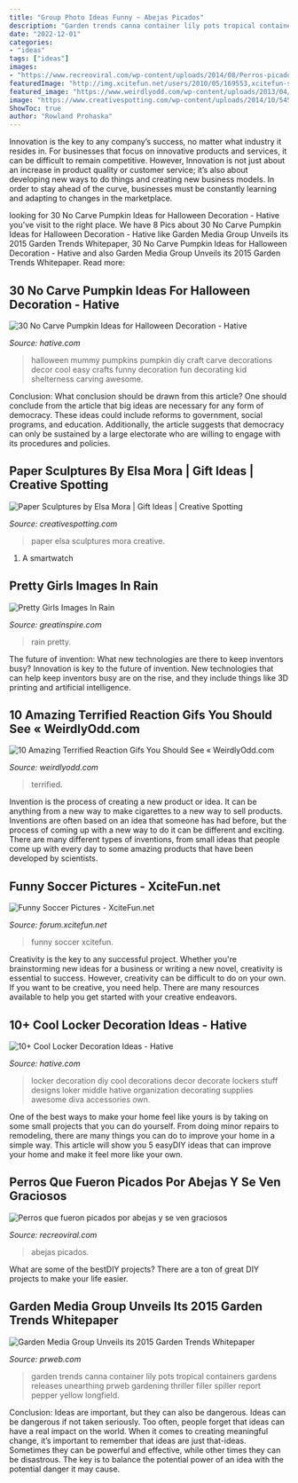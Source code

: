 ```yaml
---
title: "Group Photo Ideas Funny ~ Abejas Picados"
description: "Garden trends canna container lily pots tropical containers gardens releases unearthing prweb gardening thriller filler spiller report pepper yellow longfield"
date: "2022-12-01"
categories:
- "ideas"
tags: ["ideas"]
images:
- "https://www.recreoviral.com/wp-content/uploads/2014/08/Perros-picados-por-abejas.jpg"
featuredImage: "http://img.xcitefun.net/users/2010/05/169553,xcitefun-soccer-12-funny.jpg"
featured_image: "https://www.weirdlyodd.com/wp-content/uploads/2013/04/amazing-gifs1.gif"
image: "https://www.creativespotting.com/wp-content/uploads/2014/10/5453db626f032.jpg"
ShowToc: true
author: "Rowland Prohaska"
---
```



Innovation is the key to any company’s success, no matter what industry it resides in. For businesses that focus on innovative products and services, it can be difficult to remain competitive. However, Innovation is not just about an increase in product quality or customer service; it’s also about developing new ways to do things and creating new business models. In order to stay ahead of the curve, businesses must be constantly learning and adapting to changes in the marketplace.

	

		
looking for 30 No Carve Pumpkin Ideas for Halloween Decoration - Hative you've visit to the right place. We have 8 Pics about 30 No Carve Pumpkin Ideas for Halloween Decoration - Hative like Garden Media Group Unveils its 2015 Garden Trends Whitepaper, 30 No Carve Pumpkin Ideas for Halloween Decoration - Hative and also Garden Media Group Unveils its 2015 Garden Trends Whitepaper. Read more:
		
    
## 30 No Carve Pumpkin Ideas For Halloween Decoration - Hative

<img loading=lazy src="https://hative.com/wp-content/uploads/2014/10/no-carve-pumpkin-ideas/2-mummy-pumpkin.jpg" onerror="this.onerror=null;this.src='https://tse1.mm.bing.net/th?id=OIP.XxVwlBWI4zRnADfGqVzCgwHaLG&amp;pid=15.1';" alt="30 No Carve Pumpkin Ideas for Halloween Decoration - Hative">

_Source: hative.com_

>halloween mummy pumpkins pumpkin diy craft carve decorations decor cool easy crafts funny decoration fun decorating kid shelterness carving awesome. 

	

Conclusion: What conclusion should be drawn from this article?
One should conclude from the article that big ideas are necessary for any form of democracy. These ideas could include reforms to government, social programs, and education. Additionally, the article suggests that democracy can only be sustained by a large electorate who are willing to engage with its procedures and policies.

    
## Paper Sculptures By Elsa Mora | Gift Ideas | Creative Spotting

<img loading=lazy src="https://www.creativespotting.com/wp-content/uploads/2014/10/5453db626f032.jpg" onerror="this.onerror=null;this.src='https://tse2.mm.bing.net/th?id=OIP.eXXcUMUbOn4QyfPgilX-xgHaJ3&amp;pid=15.1';" alt="Paper Sculptures by Elsa Mora | Gift Ideas | Creative Spotting">

_Source: creativespotting.com_

>paper elsa sculptures mora creative. 

	

1. A smartwatch

    
## Pretty Girls Images In Rain

<img loading=lazy src="https://greatinspire.com/wp-content/uploads/2016/06/Pretty-Girls-Images-In-Rain-8.jpg" onerror="this.onerror=null;this.src='https://tse4.mm.bing.net/th?id=OIP.kygcBg5UbfRV5TbQMi1iNwAAAA&amp;pid=15.1';" alt="Pretty Girls Images In Rain">

_Source: greatinspire.com_

>rain pretty. 

	

The future of invention: What new technologies are there to keep inventors busy?
Innovation is key to the future of invention. New technologies that can help keep inventors busy are on the rise, and they include things like 3D printing and artificial intelligence.

    
## 10 Amazing Terrified Reaction Gifs You Should See « WeirdlyOdd.com

<img loading=lazy src="https://www.weirdlyodd.com/wp-content/uploads/2013/04/amazing-gifs1.gif" onerror="this.onerror=null;this.src='https://tse2.mm.bing.net/th?id=OIP.7t5Dy8cD4IAMEd2eILDB2QAAAA&amp;pid=15.1';" alt="10 Amazing Terrified Reaction Gifs You Should See « WeirdlyOdd.com">

_Source: weirdlyodd.com_

>terrified. 

	

Invention is the process of creating a new product or idea. It can be anything from a new way to make cigarettes to a new way to sell products. Inventions are often based on an idea that someone has had before, but the process of coming up with a new way to do it can be different and exciting. There are many different types of inventions, from small ideas that people come up with every day to some amazing products that have been developed by scientists.

    
## Funny Soccer Pictures - XciteFun.net

<img loading=lazy src="http://img.xcitefun.net/users/2010/05/169553,xcitefun-soccer-12-funny.jpg" onerror="this.onerror=null;this.src='https://tse2.mm.bing.net/th?id=OIP.nxJhyv4po_GD4glFcKIDSQHaJ7&amp;pid=15.1';" alt="Funny Soccer Pictures - XciteFun.net">

_Source: forum.xcitefun.net_

>funny soccer xcitefun. 

	

Creativity is the key to any successful project. Whether you're brainstorming new ideas for a business or writing a new novel, creativity is essential to success. However, creativity can be difficult to do on your own. If you want to be creative, you need help. There are many resources available to help you get started with your creative endeavors.

    
## 10+ Cool Locker Decoration Ideas - Hative

<img loading=lazy src="https://hative.com/wp-content/uploads/2014/05/locker-decoration/2-locker-decor-for-girl.jpg" onerror="this.onerror=null;this.src='https://tse4.mm.bing.net/th?id=OIP.y81IGgNRDhvNE99_2COy3gHaNg&amp;pid=15.1';" alt="10+ Cool Locker Decoration Ideas - Hative">

_Source: hative.com_

>locker decoration diy cool decorations decor decorate lockers stuff designs loker middle hative organization decorating supplies awesome diva accessories own. 

	

One of the best ways to make your home feel like yours is by taking on some small projects that you can do yourself. From doing minor repairs to remodeling, there are many things you can do to improve your home in a simple way. This article will show you 5 easyDIY ideas that can improve your home and make it feel more like your own.

    
## Perros Que Fueron Picados Por Abejas Y Se Ven Graciosos

<img loading=lazy src="https://www.recreoviral.com/wp-content/uploads/2014/08/Perros-picados-por-abejas.jpg" onerror="this.onerror=null;this.src='https://tse4.mm.bing.net/th?id=OIP.KiCoUkmI82jmHCrS-2i0_gHaJ4&amp;pid=15.1';" alt="Perros que fueron picados por abejas y se ven graciosos">

_Source: recreoviral.com_

>abejas picados. 

	

What are some of the bestDIY projects?
There are a ton of great DIY projects to make your life easier.

    
## Garden Media Group Unveils Its 2015 Garden Trends Whitepaper

<img loading=lazy src="http://ww1.prweb.com/prfiles/2014/10/31/12481769/canna-pepper.jpg" onerror="this.onerror=null;this.src='https://tse3.mm.bing.net/th?id=OIP.Lj9_1QfSnMlg5F3q3j54iAHaLI&amp;pid=15.1';" alt="Garden Media Group Unveils its 2015 Garden Trends Whitepaper">

_Source: prweb.com_

>garden trends canna container lily pots tropical containers gardens releases unearthing prweb gardening thriller filler spiller report pepper yellow longfield. 

	

Conclusion: Ideas are important, but they can also be dangerous.
Ideas can be dangerous if not taken seriously. Too often, people forget that ideas can have a real impact on the world. When it comes to creating meaningful change, it’s important to remember that ideas are just that-ideas. Sometimes they can be powerful and effective, while other times they can be disastrous. The key is to balance the potential power of an idea with the potential danger it may cause.

